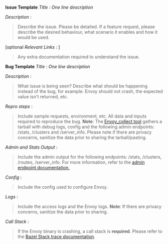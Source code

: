 **Issue Template**
*Title* : *One line description*

*Description* : 
>Describe the issue. Please be detailed. If a feature request, please
describe the desired behaviour, what scenario it enables and how it 
would be used.

[optional *Relevant Links* : ]
>Any extra documentation required to understand the issue.



**Bug Template**
*Title* : *One line description*

*Description* : 
>What issue is being seen? Describe what should be happening instead of
the bug, for example: Envoy should not crash, the expected value isn't
returned, etc.

*Repro steps* : 
> Include sample requests, environment, etc. All data and inputs 
required to reproduce the bug.
**Note**: The [Envoy_collect tool](https://github.com/envoyproxy/envoy/blob/master/tools/envoy_collect/README.md)
gathers a tarball with debug logs, config and the following admin 
endpoints: /stats, /clusters and /server_info. Please note if there are
privacy concerns, sanitize the data prior to sharing the tarball/pasting. 

*Admin and Stats Output* : 
>Include the admin output for the following endpoints: /stats, 
/clusters, /routes, /server_info. For more information, refer to the 
[admin endpoint documentation.](https://envoyproxy.github.io/envoy/operations/admin.html)

*Config* : 
>Include the config used to configure Envoy.

*Logs* : 
>Include the access logs and the Envoy logs.
**Note**: If there are privacy concerns, sanitize the data prior to
sharing.

*Call Stack* : 
> If the Envoy binary is crashing, a call stack is **required**.
Please refer to the [Bazel Stack trace documentation](https://github.com/envoyproxy/envoy/tree/master/bazel#stack-trace-symbol-resolution).
